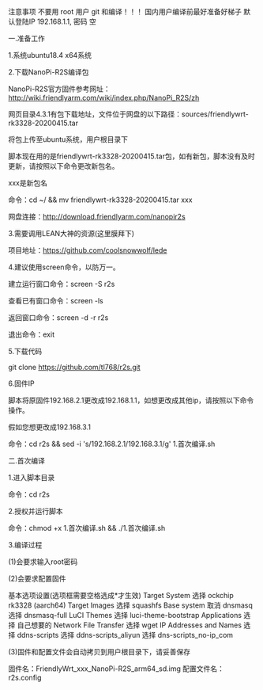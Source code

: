注意事项
不要用 root 用户 git 和编译！！！
国内用户编译前最好准备好梯子
默认登陆IP 192.168.1.1, 密码 空

一.准备工作

1.系统ubuntu18.4 x64系统

2.下载NanoPi-R2S编译包

NanoPi-R2S官方固件参考网址：http://wiki.friendlyarm.com/wiki/index.php/NanoPi_R2S/zh

网页目录4.3.1有包下载地址，文件位于网盘的以下路径：sources/friendlywrt-rk3328-20200415.tar

将包上传至ubuntu系统，用户根目录下

脚本现在用的是friendlywrt-rk3328-20200415.tar包，如有新包，脚本没有及时更新，请按照以下命令更改新包名。

xxx是新包名

命令：cd ~/ && mv friendlywrt-rk3328-20200415.tar xxx

网盘连接：http://download.friendlyarm.com/nanopir2s

3.需要调用LEAN大神的资源(这里膜拜下)

项目地址：https://github.com/coolsnowwolf/lede

4.建议使用screen命令，以防万一。

建立运行窗口命令：screen -S r2s

查看已有窗口命令：screen -ls

返回窗口命令：screen -d -r r2s

退出命令：exit

5.下载代码

git clone https://github.com/tl768/r2s.git

6.固件IP

脚本将原固件192.168.2.1更改成192.168.1.1，如想更改成其他ip，请按照以下命令操作。

假如您想更改成192.168.3.1

命令：cd r2s && sed -i 's/192.168.2.1/192.168.3.1/g' 1.首次编译.sh

二.首次编译

1.进入脚本目录

命令：cd r2s

2.授权并运行脚本

命令：chmod +x 1.首次编译.sh && ./1.首次编译.sh

3.编译过程

(1)会要求输入root密码

(2)会要求配置固件

基本选项设置(选项框需要空格选成*才生效)
Target System               选择 ockchip rk3328 (aarch64)
Target Images               选择 squashfs
Base system                 取消 dnsmasq
                            选择 dnsmasq-full
LuCI
     Themes                 选择 luci-theme-bootstrap
     Applications           选择 自己想要的
Network
     File Transfer          选择 wget
     IP Addresses and Names 选择 ddns-scripts
                            选择 ddns-scripts_aliyun
                            选择 dns-scripts_no-ip_com
                            
(3)固件和配置文件会自动拷贝到用户根目录下，请妥善保存

固件名：FriendlyWrt_xxx_NanoPi-R2S_arm64_sd.img
配置文件名：r2s.config
